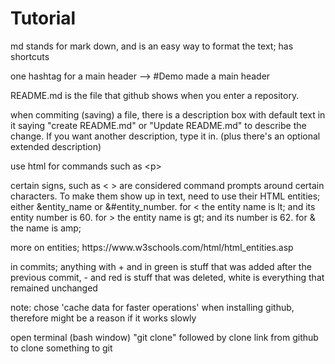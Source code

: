 # Tutorial

md stands for mark down, and is an easy way to format the text; has shortcuts <p>
one hashtag for a main header --> #Demo made a main header <p>
<p>
README.md is the file that github shows when you enter a repository. <p>
<p>
when commiting (saving) a file, there is a description box with default text in it saying "create README.md" or "Update README.md" to describe the change. If you want another description, type it in. (plus there's an optional extended description) <p> 
use html for commands such as &lt;p&gt; <p>
certain signs, such as &lt; &gt; are considered command prompts around certain characters. To make them show up in text, need to use their HTML entities; either &entity_name or &#entity_number. for &lt; the entity name is lt; and its entity number is 60. for &gt; the entity name is gt; and its number is 62. for &amp; the name is amp;
<p>more on entities; https://www.w3schools.com/html/html_entities.asp
<p> in commits; anything with + and in green is stuff that was added after the previous commit, - and red is stuff that was deleted, white is everything that remained unchanged
<p>
note: chose 'cache data for faster operations' when installing github, therefore might be a reason if it works slowly
<p>
open terminal (bash window) "git clone" followed by clone link from github to clone something to git
